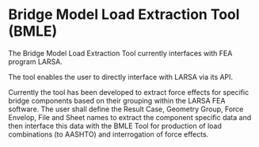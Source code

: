# Bridge Model Load Extraction Tool (BMLE)

The Bridge Model Load Extraction Tool currently interfaces with FEA program LARSA. 

The tool enables the user to directly interface with LARSA via its API.

Currently the tool has been developed to extract force effects for specific bridge components based on their grouping within the LARSA FEA software.
The user shall define the Result Case, Geometry Group, Force Envelop, File and Sheet names to extract the component specific data and then interface this data with the BMLE Tool for production of load combinations (to AASHTO) and interrogation of force effects.

